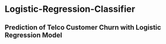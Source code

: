 # Logistic-Regression-Classifier
## Prediction of Telco Customer Churn with Logistic Regression Model
